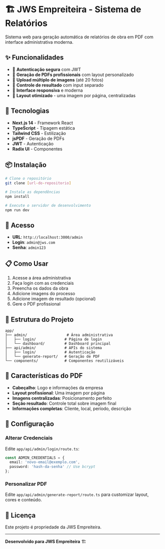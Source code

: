 # 🏗️ JWS Empreiteira - Sistema de Relatórios

Sistema web para geração automática de relatórios de obra em PDF com interface administrativa moderna.

## ✨ Funcionalidades

- 🔐 **Autenticação segura** com JWT
- 📄 **Geração de PDFs profissionais** com layout personalizado
- 📸 **Upload múltiplo de imagens** (até 20 fotos)
- 🎯 **Controle de resultado** com input separado
- 📱 **Interface responsiva** e moderna
- 🎨 **Layout otimizado** - uma imagem por página, centralizadas

## 🚀 Tecnologias

- **Next.js 14** - Framework React
- **TypeScript** - Tipagem estática
- **Tailwind CSS** - Estilização
- **jsPDF** - Geração de PDFs
- **JWT** - Autenticação
- **Radix UI** - Componentes

## 📦 Instalação

```bash
# Clone o repositório
git clone [url-do-repositorio]

# Instale as dependências
npm install

# Execute o servidor de desenvolvimento
npm run dev
```

## 🔑 Acesso

- **URL**: `http://localhost:3000/admin`
- **Login**: `admin@jws.com`
- **Senha**: `admin123`

## 📋 Como Usar

1. Acesse a área administrativa
2. Faça login com as credenciais
3. Preencha os dados da obra
4. Adicione imagens do processo
5. Adicione imagem de resultado (opcional)
6. Gere o PDF profissional

## 📁 Estrutura do Projeto

```
app/
├── admin/                  # Área administrativa
│   ├── login/             # Página de login
│   └── dashboard/         # Dashboard principal
├── api/admin/             # APIs do sistema
│   ├── login/             # Autenticação
│   └── generate-report/   # Geração de PDF
└── components/            # Componentes reutilizáveis
```

## 🎨 Características do PDF

- **Cabeçalho**: Logo e informações da empresa
- **Layout profissional**: Uma imagem por página
- **Imagens centralizadas**: Posicionamento perfeito
- **Seção resultado**: Controle total sobre imagem final
- **Informações completas**: Cliente, local, período, descrição

## 🔧 Configuração

### Alterar Credenciais

Edite `app/api/admin/login/route.ts`:

```typescript
const ADMIN_CREDENTIALS = {
  email: 'novo-email@exemplo.com',
  password: 'hash-da-senha' // Use bcrypt
};
```

### Personalizar PDF

Edite `app/api/admin/generate-report/route.ts` para customizar layout, cores e conteúdo.

## 📄 Licença

Este projeto é propriedade da JWS Empreiteira.

---

**Desenvolvido para JWS Empreiteira** 🏗️ 